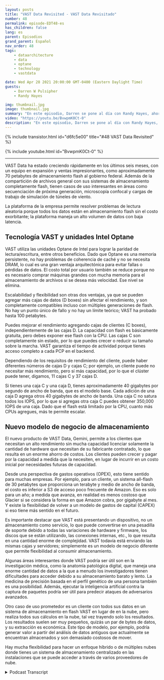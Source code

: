 ```yaml
---
layout: posts
title: "VAST Data Revisited - VAST Data Revisitado"
number: 48
permalink: episode-EDT48-es
has_children: false
lang: es
parent: Episodios
grand_parent: Español
nav_order: 48
tags:
    - dataarchitecture
    - data
    - optane
    - technology
    - vastdata

date: Wed Apr 28 2021 20:00:00 GMT-0400 (Eastern Daylight Time)
guests:
    - Darren W Pulsipher
    - Randy Hayes

img: thumbnail.jpg
image: thumbnail.jpg
summary: "En este episodio, Darren se pone al día con Randy Hayes, ahora VP de Ventas para el sector público de VAST Data, seis meses después de su última conversación para ver cómo les está yendo en la industria, qué hay de nuevo en VAST y casos de uso interesantes. Su nuevo producto, Gemini, ofrece un modelo de negocio de almacenamiento diferente."
video: "https://youtu.be/BvwpmK0Ct-0"
description: "En este episodio, Darren se pone al día con Randy Hayes, ahora VP de Ventas para el sector público de VAST Data, seis meses después de su última conversación para ver cómo les está yendo en la industria, qué hay de nuevo en VAST y casos de uso interesantes. Su nuevo producto, Gemini, ofrece un modelo de negocio de almacenamiento diferente."
---
```


<div>
{% include transistor.html id="d6fc5e00" title="#48 VAST Data Revisited" %}

{% include youtube.html id="BvwpmK0Ct-0" %}
</div>

---

VAST Data ha estado creciendo rápidamente en los últimos seis meses, con un equipo en expansión y ventas impresionantes, como aproximadamente 70 petabytes de almacenamiento flash al gobierno federal. Además de la compartición de archivos general con sus sistemas de almacenamiento completamente flash, tienen casos de uso interesantes en áreas como secuenciación de próxima generación, microscopía confocal y cargas de trabajo de simulación de túneles de viento.

La plataforma de la empresa permite resolver problemas de lectura aleatoria porque todos los datos están en almacenamiento flash sin el costo exorbitante; la plataforma maneja un alto volumen de datos con baja latencia.

## Tecnología VAST y unidades Intel Optane

VAST utiliza las unidades Optane de Intel para lograr la paridad de lectura/escritura, entre otros beneficios. Dado que Optane es una memoria persistente, no hay problemas de coherencia de caché y no se necesita DRAM, lo cual es una gran ventaja arquitectónica para evitar fallas o pérdidas de datos. El costo total por usuario también se reduce porque no es necesario comprar máquinas grandes con mucha memoria para el almacenamiento de archivos si se desea más velocidad. Ese nivel se elimina.

Escalabilidad y flexibilidad son otras dos ventajas, ya que se pueden agregar más cajas de datos (D boxes) sin afectar el rendimiento, y son completamente compatibles incluso con múltiples generaciones de flash. No hay un punto único de fallo y no hay un límite teórico; VAST ha probado hasta 100 petabytes.

Puedes mejorar el rendimiento agregando cajas de clientes (C boxes), independientemente de las cajas D. La capacidad con flash es básicamente gratuita, pero debes exponer ese flash con la CPU. Las cajas C son completamente sin estado, por lo que puedes crecer o reducir su tamaño sobre la marcha. VAST garantiza el tiempo de actividad porque tienes acceso completo a cada PCP en el backend.

Dependiendo de los requisitos de rendimiento del cliente, puede haber diferentes números de cajas D y cajas C; por ejemplo, un cliente puede no necesitar más rendimiento, pero sí más capacidad, por lo que el clúster puede tener, digamos, 11 cajas C y 37 cajas D.

Si tienes una caja C y una caja D, tienes aproximadamente 40 gigabytes por segundo de ancho de banda, que es el modelo base. Cada adición de una caja D agrega otros 40 gigabytes de ancho de banda. Una caja C no satura todos los IOPS, por lo que si agregas otra caja C puedes obtener 350,000 IOPS de una caja. Dado que el flash está limitado por la CPU, cuanto más CPUs agregues, más te permite escalar.

## Nuevo modelo de negocio de almacenamiento

El nuevo producto de VAST Data, Gemini, permite a los clientes que necesitan un alto rendimiento sin mucha capacidad licenciar solamente la cantidad de hardware que necesitan de su fabricante contratado, lo que resulta en un enorme ahorro de costos. Los clientes pueden crecer y pagar por la capacidad a medida que la necesiten, en lugar de incurrir en un costo inicial por necesidades futuras de capacidad.

Desde una perspectiva de gastos operativos (OPEX), esto tiene sentido para muchas empresas. Por ejemplo, para un cliente, un sistema all-flash de 30 petabytes que proporciona un terabyte y medio de ancho de banda, el costo es inferior a S3 de acceso poco frecuente de Amazon. Eso es solo para un año; a medida que avanza, en realidad es menos costoso que Glacier si se considera la forma en que Amazon cobra, por gigabyte al mes. Y existe la flexibilidad de volver a un modelo de gastos de capital (CAPEX) si eso tiene más sentido en el futuro.

Es importante destacar que VAST está presentando un dispositivo, no un almacenamiento como servicio, lo que puede convertirse en una pesadilla de soporte debido a todas las variaciones de hardware y firmware, los discos que se están utilizando, las conexiones internas, etc., lo que resulta en una cantidad enorme de complejidad. VAST todavía está enviando las mismas cajas y servidores; simplemente es un modelo de negocio diferente que permite flexibilidad al consumir almacenamiento.

Algunas áreas interesantes donde VAST podría ser útil son en la investigación médica, como la anatomía patológica digital, que maneja una enorme cantidad de datos a la que a menudo los investigadores tienen dificultades para acceder debido a su almacenamiento barato y lento. La medicina de precisión basada en el perfil genético de una persona también es una posibilidad. Además, ejecutar la inteligencia artificial contra la captura de paquetes podría ser útil para predecir ataques de adversarios avanzados.

Otro caso de uso prometedor es un cliente con todos sus datos en un sistema de almacenamiento en flash VAST en lugar de en la nube, pero realiza todos sus cálculos en la nube, tal vez trayendo solo los resultados. Los resultados suelen ser muy pequeños, quizás un par de bytes de datos, y su extracción es económica. Este tipo de modelo, por ejemplo, podría generar valor a partir del análisis de datos antiguos que actualmente se encuentran almacenados y son demasiado costosos de mover.

Hay mucha flexibilidad para hacer un enfoque híbrido o de múltiples nubes donde tienes un sistema de almacenamiento centralizado en las instalaciones que se puede acceder a través de varios proveedores de nube.



<details>
<summary> Podcast Transcript </summary>

<p></p>

</details>
